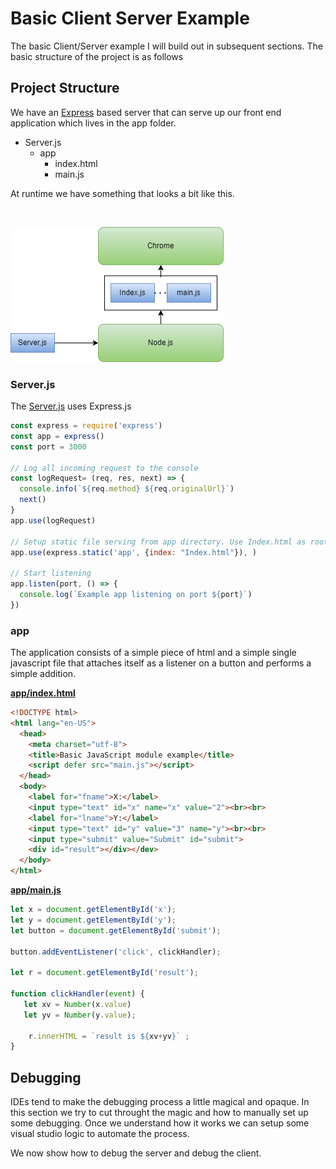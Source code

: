# Basic Client Server Example

The basic Client/Server example I will build out in subsequent sections. The basic structure of the project is as follows

## Project Structure
 We have an [Express](https://expressjs.com/) based server that can serve up our front end application which lives in the app folder. 

- Server.js
  - app
    - index.html
    - main.js

At runtime we have something that looks a bit like this.

</br>

![Client and Server](./img/basic-client-server.drawio.png)

### Server.js
The [Server.js](./Server.js) uses Express.js

```js
const express = require('express')
const app = express()
const port = 3000

// Log all incoming request to the console
const logRequest= (req, res, next) => {
  console.info(`${req.method} ${req.originalUrl}`)
  next()
}
app.use(logRequest)

// Setup static file serving from app directory. Use Index.html as root page
app.use(express.static('app', {index: "Index.html"}), )

// Start listening
app.listen(port, () => {
  console.log(`Example app listening on port ${port}`)
})
```

### app
The application consists of a simple piece of html and a simple single javascript file that attaches itself as a listener on a button and performs a simple addition.

**[app/index.html](./app/index.html)**

```html
<!DOCTYPE html>
<html lang="en-US">
  <head>
    <meta charset="utf-8">
    <title>Basic JavaScript module example</title>
    <script defer src="main.js"></script>
  </head>
  <body>
    <label for="fname">X:</label>
    <input type="text" id="x" name="x" value="2"><br><br>
    <label for="lname">Y:</label>
    <input type="text" id="y" value="3" name="y"><br><br>
    <input type="submit" value="Submit" id="submit">  
    <div id="result"></div></dev>
  </body>
</html>
```

**[app/main.js](./app/main.js)**
```js
let x = document.getElementById('x');
let y = document.getElementById('y');
let button = document.getElementById('submit');

button.addEventListener('click', clickHandler);

let r = document.getElementById('result');

function clickHandler(event) {
   let xv = Number(x.value)
   let yv = Number(y.value);
   
    r.innerHTML = `result is ${xv+yv}` ;
}
```
## Debugging 
IDEs tend to make the debugging process a little magical and opaque. In this section we try to cut throught the magic and how to manually set up some debugging. Once we understand how it works we can setup some visual studio logic to automate the process.

We now show how to debug the server and debug the client. 
